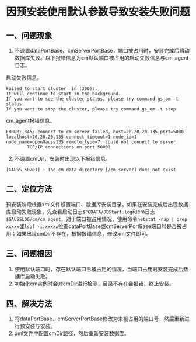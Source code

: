 # 因预安装使用默认参数导致安装失败问题

## 一、问题现象

1. 不设置dataPortBase、cmServerPortBase，端口被占用时，安装完成后启动数据库失败。以下报错信息为cm默认端口被占用的启动失败信息与cm_agent日志。

启动失败信息。

```shell
Failed to start cluster  in (300)s.
It will continue to start in the background.
If you want to see the cluster status, please try command gs_om -t status.
If you want to stop the cluster, please try command gs_om -t stop.
```

cm_agent报错信息。

```
ERROR: 345: connect to cm_server failed, host=20.20.20.135 port=5000 localhost=20.20.20.135 connect_timeout=1 node_id=1 node_name=openGauss135 remote_type=7. could not connect to server:
        TCP/IP connections on port 5000?
```

2. 不设置cmDir，安装时出现以下报错信息。

```
[GAUSS-50201] : The cm data directory [/cm_server] does not exist.
```

## 二、定位方法

预安装阶段根据xml文件设置端口、数据库安装目录。如果在安装完成后出现数据库启动失败现象，先查看启动日志`$PGDATA/DBStart.log`和cm日志`$GAUSSLOG/cm/cm_agent`，对于端口被占用情况，使用命令`netstat -nap | grep xxxxx`或`lsof -i:xxxxx`检查dataPortBase或cmServerPortBase端口号是否被占用；如果出现cmDir不存在，根据报错信息，修改xml文件即可。

## 三、问题根因

1. 使用默认端口时，存在默认端口已被占用的情况，当端口占用时安装完成后数据库启动失败。
2. 初始化cm实例时会对cmDir进行检测，目录不存在会报错，终止安装。

## 四、解决方法

1. 将dataPortBase、cmServerPortBase修改为未被占用的端口号，然后重新进行预安装与安装。
2. xml文件中配置cmDir路径，然后重新安装数据库。